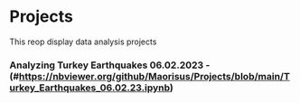 # Projects
This reop display data analysis projects

### Analyzing Turkey Earthquakes 06.02.2023 - (#https://nbviewer.org/github/Maorisus/Projects/blob/main/Turkey_Earthquakes_06.02.23.ipynb)
